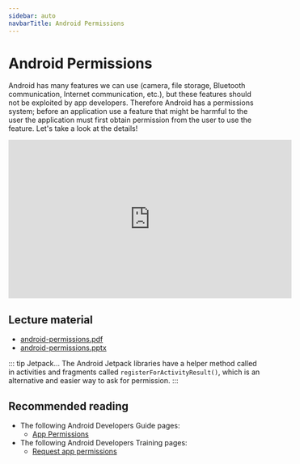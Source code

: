 ```yaml
---
sidebar: auto
navbarTitle: Android Permissions
---
```


# Android Permissions
Android has many features we can use (camera, file storage, Bluetooth communication, Internet communication, etc.), but these features should not be exploited by app developers. Therefore Android has a permissions system; before an application use a feature that might be harmful to the user the application must first obtain permission from the user to use the feature. Let's take a look at the details!

<iframe width="560" height="314" src="https://www.youtube.com/embed/Kz_1DafK4XE" frameborder="0" allow="accelerometer; autoplay; clipboard-write; encrypted-media; gyroscope; picture-in-picture" allowfullscreen></iframe>

## Lecture material
* [android-permissions.pdf](android-permissions.pdf)
* [android-permissions.pptx](android-permissions.pptx)

::: tip Jetpack...
The Android Jetpack libraries have a helper method called in activities and fragments called `registerForActivityResult()`, which is an alternative and easier way to ask for permission.
:::

## Recommended reading
* The following Android Developers Guide pages:
    * [App Permissions](https://developer.android.com/guide/topics/permissions/overview)
* The following Android Developers Training pages:
    * [Request app permissions](https://developer.android.com/training/permissions/requesting)